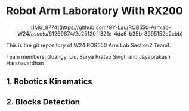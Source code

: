 # Robot Arm Laboratory With RX200

<p align="center">![IMG_8774](https://github.com/GY-Lau/ROB550-Armlab-W24/assets/61269674/2c25120f-321c-4da6-b35b-8995152e2cbb)


This is the git repository of W24 ROB550 Arm Lab Section2 Team1.

Team members: Guangyi Liu, Surya Pratap Singh and Jayaprakash Harshavardhan

## 1. Robotics Kinematics

## 2. Blocks Detection
